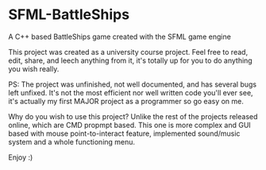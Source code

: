 # SFML-BattleShips
A C++ based BattleShips game created with the SFML game engine

This project was created as a university course project.
Feel free to read, edit, share, and leech anything from it, it's totally up for you to do anything you wish really.

PS: The project was unfinished, not well documented, and has several bugs left unfixed. It's not the most efficient nor well written code you'll ever see, it's actually my first MAJOR project as a programmer so go easy on me.

Why do you wish to use this project?
Unlike the rest of the projects released online, which are CMD propmpt based. This one is more complex and GUI based with mouse point-to-interact feature, implemented sound/music system and a whole functioning menu.

Enjoy :)
